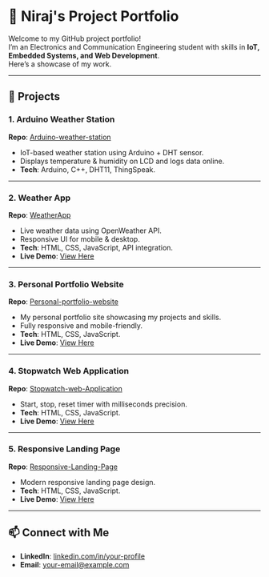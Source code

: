 # 🌟 Niraj's Project Portfolio

Welcome to my GitHub project portfolio!  
I’m an Electronics and Communication Engineering student with skills in **IoT, Embedded Systems, and Web Development**.  
Here’s a showcase of my work.

---

## 🚀 Projects

### 1. Arduino Weather Station
**Repo**: [Arduino-weather-station](https://github.com/Nirajs789/Arduino-weather-station)  
- IoT-based weather station using Arduino + DHT sensor.  
- Displays temperature & humidity on LCD and logs data online.  
- **Tech**: Arduino, C++, DHT11, ThingSpeak.  

---

### 2. Weather App
**Repo**: [WeatherApp](https://github.com/Nirajs789/WeatherApp)  
- Live weather data using OpenWeather API.  
- Responsive UI for mobile & desktop.  
- **Tech**: HTML, CSS, JavaScript, API integration.  
- **Live Demo**: [View Here](https://nirajs789.github.io/WeatherApp/)

---

### 3. Personal Portfolio Website
**Repo**: [Personal-portfolio-website](https://github.com/Nirajs789/Personal-portfolio-website-)  
- My personal portfolio site showcasing my projects and skills.  
- Fully responsive and mobile-friendly.  
- **Tech**: HTML, CSS, JavaScript.  
- **Live Demo**: [View Here](https://nirajs789.github.io/Personal-portfolio-website-/)

---

### 4. Stopwatch Web Application
**Repo**: [Stopwatch-web-Application](https://github.com/Nirajs789/Stopwatch-web-Application)  
- Start, stop, reset timer with milliseconds precision.  
- **Tech**: HTML, CSS, JavaScript.  
- **Live Demo**: [View Here](https://nirajs789.github.io/Stopwatch-web-Application/)

---

### 5. Responsive Landing Page
**Repo**: [Responsive-Landing-Page](https://github.com/Nirajs789/Responsive-Landing-Page-)  
- Modern responsive landing page design.  
- **Tech**: HTML, CSS, JavaScript.  
- **Live Demo**: [View Here](https://nirajs789.github.io/Responsive-Landing-Page-/)

---

## 📫 Connect with Me
- **LinkedIn**: [linkedin.com/in/your-profile](#)
- **Email**: your-email@example.com
